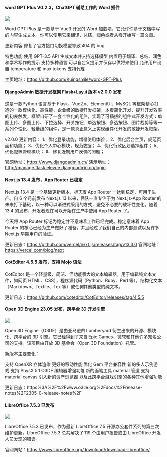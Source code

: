 #### word GPT Plus V0.2.3，ChatGPT 辅助工作的 Word 插件

![](https://img.wendingding.vip/wx/2023042505.jpeg)

Word GPT Plus 是一款基于 Vue3 开发的 Word 加载项，它允许你基于文档中写的内容生成文本。你可以使用它来翻译、总结、润色或者从零开始写一篇文章。

更新内容
修复了官方接口切换模型导致 404 的 bug
 

特色功能
使用 GPT-3.5 API 生成文本并支持选择模型
内置用于翻译、总结、润色和学术写作的提示
支持多种语言
可以自定义提示并保存以供将来使用
允许用户设置 temperature 和 max tokens
支持代理

主页地址：https://github.com/Kuingsmile/word-GPT-Plus

#### DjangoAdmin 敏捷开发框架 Flask+Layui 版本 v2.0.0 发布

这是一款Python 语言基于 Flask、Vue2.x、ElementUI、MySQL 等框架精心打造的一款模块化、高性能、企业级的敏捷开发框架，本着简化开发、提升开发效率的初衷触发，框架自研了一套个性化的组件，实现了可插拔的组件式开发方式：单图上传、多图上传、下拉选择、开关按钮、单选按钮、多选按钮、图片裁剪等等一系列个性化、轻量级的组件，是一款真正意义上实现组件化开发的敏捷开发框架。

v2.0.0 更新内容：
1、优化登录功能，增强使用体验；
2、优化后台主页，规范页面和功能；
3、优化个人中心模块，规范数据；
4、优化行政区划选择组件；
5、优化配置管理模块；
6、修复近期用户反馈的问题；

官网地址：https://www.djangoadmin.cn/
演示地址：http://manage.flask.elevue.djangoadmin.cn/login

#### Next.js 13.4 发布，App Router 已稳定

Next.js 13.4 是一个基础更新版本，标志着 App Router 一达到稳定，可用于生产。自 6 个月前发布 Next.js 13 以来，团队一直专注于为 Next.js-App Router 的未来打下基础，以一种可以渐进式采用的方式，避免不必要的破坏性变化。随着 13.4 的发布，开发者现在可以开始在生产中使用 App Router 了。

今天将 App Router 标记为稳定并不意味着工作已经完成。稳定意味着 App Router 的核心已经为生产做好了准备，并且经过了我们自己的内部测试以及许多 Next.js 早期用户的验证。

更新日志：https://github.com/vercel/next.js/releases/tag/v13.3.0
官网地址：https://vercel.com/blog/next


#### CotEditor 4.5.5 发布，支持 Mojo 语法

CotEditor 是一个轻量级、简洁、但功能强大的文本编辑器，用于编辑纯文本文件，如网页 HTML、CSS），程序源代码（Python、Ruby、Perl 等），结构化文本（Markdown、Textile、Tex 等）或任何其他类型的纯文本。

更新日志：https://github.com/coteditor/CotEditor/releases/tag/4.5.5

#### Open 3D Engine 23.05 发布，跨平台 3D 开发引擎

![](https://img.wendingding.vip/wx/2023050601.png)

Open 3D Engine（O3DE）是由亚马逊的 Lumberyard 衍生出来的开源、模块化、跨平台的 3D 引擎。它已经得到了来自 Epic Games、微软和其他许多知名公司的支持。该项目由开放 3D 基金会（Open 3D Foundation）托管。

新版本主要变化：

支持 OpenXR 立体渲染
更好的移动性能
优化 Gem 平台兼容性
新的多人示例游戏
支持 PhysX 5.1
O3DE 编辑器增强功能
新的画笔工具
material 管道
支持 material canvas
引入新的资产浏览器
以及此跨平台游戏引擎的各种其他增强功能

更新日志：https%3A%2F%2Fwww.o3de.org%2Fdocs%2Frelease-notes%2F2305-0-release-notes%2F


#### LibreOffice 7.5.3 已发布

![](https://img.wendingding.vip/wx/2023050602.png)

LibreOffice 7.5.3 已发布，作为最新 LibreOffice 7.5 开源办公套件系列的第三次维护更新。LibreOffice 7.5.3 总共解决了 119 个由用户报告或由 LibreOffice 开发人员发现的错误。

官网网站：https://www.libreoffice.org/download/download-libreoffice/


